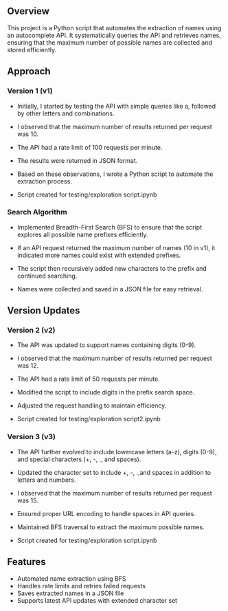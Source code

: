 ## Overview

This project is a Python script that automates the extraction of names using an autocomplete API. It systematically queries the API and retrieves names, ensuring that the maximum number of possible names are collected and stored efficiently.

## Approach

### Version 1 (v1)

* Initially, I started by testing the API with simple queries like a, followed by other letters and combinations.

* I observed that the maximum number of results returned per request was 10.

* The API had a rate limit of 100 requests per minute.

* The results were returned in JSON format.

* Based on these observations, I wrote a Python script to automate the extraction process.

* Script created for testing/exploration script.ipynb

### Search Algorithm

* Implemented Breadth-First Search (BFS) to ensure that the script explores all possible name prefixes efficiently.

* If an API request returned the maximum number of names (10 in v1), it indicated more names could exist with extended prefixes.

* The script then recursively added new characters to the prefix and continued searching.

* Names were collected and saved in a JSON file for easy retrieval.

## Version Updates

### Version 2 (v2)

* The API was updated to support names containing digits (0-9).

* I observed that the maximum number of results returned per request was 12.

* The API had a rate limit of 50 requests per minute.

* Modified the script to include digits in the prefix search space.

* Adjusted the request handling to maintain efficiency.

* Script created for testing/exploration script2.ipynb

### Version 3 (v3)

* The API further evolved to include lowercase letters (a-z), digits (0-9), and special characters (+, -, ., and spaces).

* Updated the character set to include +, -, .,and spaces in addition to letters and numbers.

* I observed that the maximum number of results returned per request was 15.

* Ensured proper URL encoding to handle spaces in API queries.

* Maintained BFS traversal to extract the maximum possible names.

* Script created for testing/exploration script.ipynb

## Features

* Automated name extraction using BFS
* Handles rate limits and retries failed requests
* Saves extracted names in a JSON file
* Supports latest API updates with extended character set